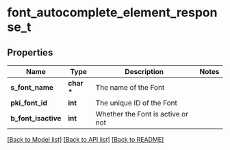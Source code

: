 # font_autocomplete_element_response_t

## Properties
Name | Type | Description | Notes
------------ | ------------- | ------------- | -------------
**s_font_name** | **char \*** | The name of the Font | 
**pki_font_id** | **int** | The unique ID of the Font | 
**b_font_isactive** | **int** | Whether the Font is active or not | 

[[Back to Model list]](../README.md#documentation-for-models) [[Back to API list]](../README.md#documentation-for-api-endpoints) [[Back to README]](../README.md)


